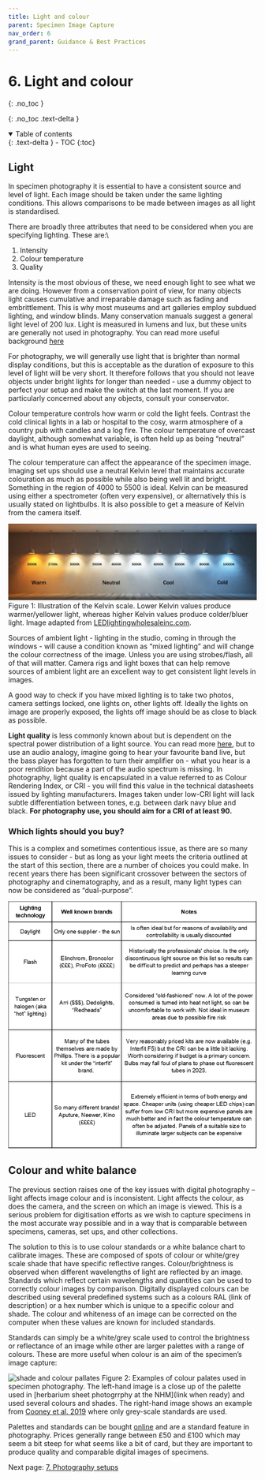 ```yaml
---
title: Light and colour
parent: Specimen Image Capture
nav_order: 6
grand_parent: Guidance & Best Practices
---
```


# 6. Light and colour
{: .no_toc }

  {: .no_toc .text-delta }
<details open markdown="block">
  <summary>
    Table of contents
  </summary>
  {: .text-delta }
- TOC
{:toc}
</details>

## Light
In specimen photography it is essential to have a consistent source and level of light. Each image should be taken under the same lighting conditions. This allows comparisons to be made between images as all light is standardised.

There are broadly three attributes that need to be considered when you are specifying lighting. These are:\
1) Intensity
2) Colour temperature
3) Quality

Intensity is the most obvious of these, we need enough light to see what we are doing. However from a conservation point of view, for many objects light causes cumulative and irreparable damage such as fading and embrittlement. This is why most museums and art galleries employ subdued lighting, and window blinds. Many conservation manuals suggest a general light level of 200 lux. Light is measured in lumens and lux, but these units are generally not used in photography. You can read more useful background [here](https://en.wikipedia.org/wiki/Lumen_(unit))

For photography, we will generally use light that is brighter than normal display conditions, but this is acceptable as the duration of exposure to this level of light will be very short. It therefore follows that you should not leave objects under bright lights for longer than needed - use a dummy object to perfect your setup and make the switch at the last moment. If you are particularly concerned about any objects, consult your conservator.

Colour temperature controls how warm or cold the light feels. Contrast the cold clinical lights in a lab or hospital to the cosy, warm atmosphere of a country pub with candles and a log fire. The colour temperature of overcast daylight, although somewhat variable, is often held up as being “neutral” and is what human eyes are used to seeing.

The colour temperature can affect the appearance of the specimen image. Imaging set ups should use a neutral Kelvin level that maintains accurate colouration as much as possible while also being well lit and bright.  Something in the region of 4000 to 5500 is ideal. Kelvin can be measured using either a spectrometer (often very expensive), or alternatively this is usually stated on lightbulbs. It is also possible to get a measure of Kelvin from the camera itself.

![representation of light colour scale](/images/Photography/kelvin_scale.png?raw=true)
Figure 1: Illustration of the Kelvin scale. Lower Kelvin values produce warmer/yellower light, whereas higher Kelvin values produce colder/bluer light. Image adapted from [LEDlightingwholesaleinc.com](https://www.ledlightingwholesaleinc.com/Understanding-Lumens-vs-Kelvin-s/399.htm).

Sources of ambient light - lighting in the studio, coming in through the windows - will cause a condition known as “mixed lighting” and will change the colour correctness of the image. Unless you are using strobes/flash, all of that will matter. Camera rigs and light boxes that can help remove sources of ambient light are an excellent way to get consistent light levels in images.

A good way to check if you have mixed lighting is to take two photos, camera settings locked, one lights on, other lights off. Ideally the lights on image are properly exposed, the lights off image should be as close to black as possible.

**Light quality** is less commonly known about but is dependent on the spectral power distribution of a light source. You can read more [here](https://en.wikipedia.org/wiki/Spectral_power_distribution), but to use an audio analogy, imagine going to hear your favourite band live, but the bass player has forgotten to turn their amplifier on - what you hear is a poor rendition because a part of the audio spectrum is missing. In photography, light quality is encapsulated in a value referred to as Colour Rendering Index, or CRI - you will find this value in the technical datasheets issued by lighting manufacturers. Images taken under low-CRI light will lack subtle differentiation between tones, e.g. between dark navy blue and black. **For photography use, you should aim for a CRI of at least 90.**

### Which lights should you buy?
This is a complex and sometimes contentious issue, as there are so many issues to consider - but as long as your light meets the criteria outlined at the start of this section, there are a number of choices you could make. In recent years there has been significant crossover between the sectors of photography and cinematography, and as a result, many light types can now be considered as “dual-purpose”.

![table of different lighting sources](/images/Photography/lighting_table.png?raw=true)


## Colour and white balance
The previous section raises one of the key issues with digital photography – light affects image colour and is inconsistent. Light affects the colour, as does the camera, and the screen on which an image is viewed. This is a serious problem for digitisation efforts as we wish to capture specimens in the most accurate way possible and in a way that is comparable between specimens, cameras, set ups, and other collections.

The solution to this is to use colour standards or a white balance chart to calibrate images. These are composed of spots of colour or white/grey scale shade that have specific reflective ranges. Colour/brightness is observed when different wavelengths of light are reflected by an image. Standards which reflect certain wavelengths and quantities can be used to correctly colour images by comparison. Digitally displayed colours can be described using several predefined systems such as a colours RAL (link of description) or a hex number which is unique to a specific colour and shade. The colour and whiteness of an image can be corrected on the computer when these values are known for included standards.

Standards can simply be a white/grey scale used to control the brightness or reflectance of an image while other are larger palettes with a range of colours. These are more useful when colour is an aim of the specimen’s image capture:

![shade and colour pallates](/images/Photography/standards_examples.png?raw=true)
Figure 2: Examples of colour palates used in specimen photography. The left-hand image is a close up of the palette used in [herbarium sheet photogrrphy at the NHM](link when ready) and used several colours and shades. The right-hand image shows an example from [Cooney et al. 2019](https://www.nature.com/articles/s41467-020-16257-x) where only grey-scale standards are used.

Palettes and standards can be bought [online](https://www.xrite.com/) and are a standard feature in photography. Prices generally range between £50 and £100 which may seem a bit steep for what seems like a bit of card, but they are important to produce quality and comparable digital images of specimens.


Next page: [7. Photography setups](https://dissco.github.io/SpecimenImageCapture/image_setups.html)
